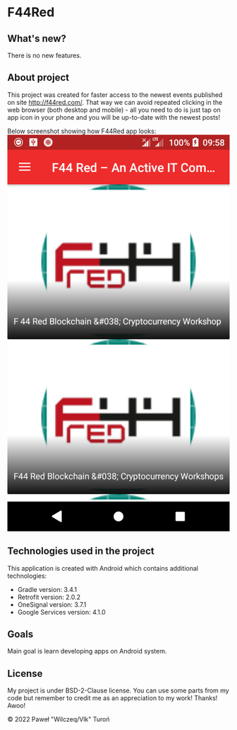 # F44Red

## What's new?

There is no new features.

## About project

This project was created for faster access to the newest events published on site http://f44red.com/. That way we can avoid repeated
clicking in the web browser (both desktop and mobile) - all you need to do is just tap on app icon in your phone and you will be 
up-to-date with the newest posts!

Below screenshot showing how F44Red app looks:
![F44Red Example](./images/f44red.png)

## Technologies used in the project

This application is created with Android which contains additional technologies:
* Gradle version: 3.4.1
* Retrofit version: 2.0.2
* OneSignal version: 3.7.1
* Google Services version: 4.1.0

## Goals

Main goal is learn developing apps on Android system.

## License

My project is under BSD-2-Clause license. You can use some parts from my code but remember to credit me as an appreciation to my work! Thanks! Awoo!

© 2022 Paweł "Wilczeq/Vlk" Turoń

